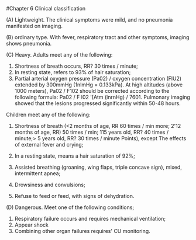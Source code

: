 #Chapter 6 Clinical classification

(A) Lightweight.
The clinical symptoms were mild, and no pneumonia manifested on imaging.

(B) ordinary type.
With fever, respiratory tract and other symptoms, imaging shows pneumonia. 

(C) Heavy.
Adults meet any of the following:
1. Shortness of breath occurs, RR? 30 times / minute;
2. In resting state, refers to 93% of hair saturation;
3. Partial arterial oxygen pressure (Pa02) / oxygen concentration (FlU2) extended by 300mmHg (1nlmHg = 0.133kPa).
At high altitudes (above 1000 meters), Pa02 / F102 should be corrected according to the following formula: Pa02 / F l02 '[Atm (inrnHg) / 7601.
Pulmonary imaging showed that the lesions progressed significantly within 50-48 hours.

Children meet any of the following:
1. Shortness of breath (<2 months of age, RR 60 times / min more; 2'12 months of age, RR) 50 times / min; 115 years old, RR? 40 times / minute;> 5 years old, RR? 30 times / minute Points), except
The effects of external fever and crying;

2. In a resting state, means a hair saturation of 92%;
3. Assisted breathing (groaning, wing flaps, triple concave sign), mixed, intermittent apnea;
4. Drowsiness and convulsions;
5. Refuse to feed or feed, with signs of dehydration.

(D) Dangerous.
Meet one of the following conditions;
1. Respiratory failure occurs and requires mechanical ventilation;
2. Appear shock
3. Combining other organ failures requires' CU monitoring.
